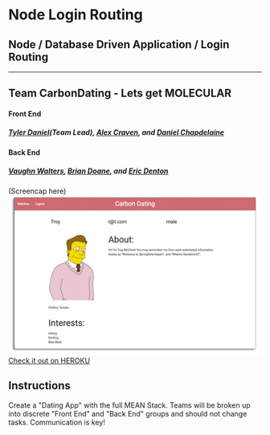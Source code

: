 # Node Login Routing
## Node / Database Driven Application / Login Routing
***
## **Team CarbonDating** - Lets get MOLECULAR

#### Front End
##### [Tyler Daniel](https://github.com/iamtylerd)(**Team Lead**), [Alex Craven](https://github.com/wacraven), and [Daniel Chapdelaine](https://github.com/DanielC2008)

#### Back End
##### [Vaughn Walters](https://github.com/vaughnwalters), [Brian Doane](https://github.com/bmdoane), and [Eric Denton](https://github.com/iamericanartist)

(Screencap here)
![Carbon Dating App](carbonDatingScreen.jpg?raw=true "Carbon Dating App Screenshot")
[Check it out on HEROKU](http://........)

## Instructions
Create a "Dating App" with the full MEAN Stack. Teams will be broken up into discrete "Front End" and "Back End" groups and should not change tasks. Communication is key!


